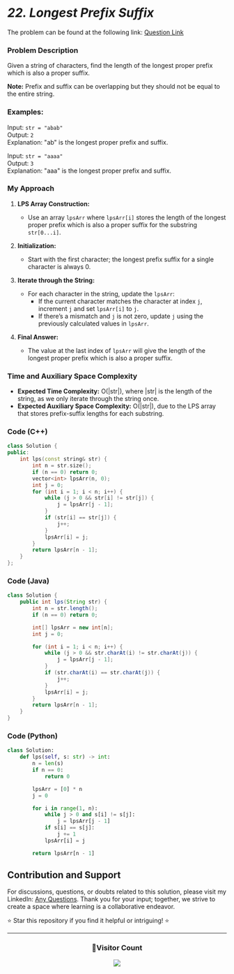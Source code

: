 # _22. Longest Prefix Suffix_

The problem can be found at the following link: [Question Link](https://www.geeksforgeeks.org/problems/longest-prefix-suffix2527/1)

### Problem Description

Given a string of characters, find the length of the longest proper prefix which is also a proper suffix.

**Note:** Prefix and suffix can be overlapping but they should not be equal to the entire string.

### Examples:

Input: `str = "abab"`  
Output: `2`  
Explanation: "ab" is the longest proper prefix and suffix.

Input: `str = "aaaa"`  
Output: `3`  
Explanation: "aaa" is the longest proper prefix and suffix.

### My Approach

1. **LPS Array Construction:**

   - Use an array `lpsArr` where `lpsArr[i]` stores the length of the longest proper prefix which is also a proper suffix for the substring `str[0...i]`.

2. **Initialization:**

   - Start with the first character; the longest prefix suffix for a single character is always 0.

3. **Iterate through the String:**
   - For each character in the string, update the `lpsArr`:
     - If the current character matches the character at index `j`, increment `j` and set `lpsArr[i]` to `j`.
     - If there’s a mismatch and `j` is not zero, update `j` using the previously calculated values in `lpsArr`.
4. **Final Answer:**
   - The value at the last index of `lpsArr` will give the length of the longest proper prefix which is also a proper suffix.

### Time and Auxiliary Space Complexity

- **Expected Time Complexity:** O(|str|), where |str| is the length of the string, as we only iterate through the string once.
- **Expected Auxiliary Space Complexity:** O(|str|), due to the LPS array that stores prefix-suffix lengths for each substring.

### Code (C++)

```cpp
class Solution {
public:
    int lps(const string& str) {
        int n = str.size();
        if (n == 0) return 0;
        vector<int> lpsArr(n, 0);
        int j = 0;
        for (int i = 1; i < n; i++) {
            while (j > 0 && str[i] != str[j]) {
                j = lpsArr[j - 1];
            }
            if (str[i] == str[j]) {
                j++;
            }
            lpsArr[i] = j;
        }
        return lpsArr[n - 1];
    }
};
```

### Code (Java)

```java
class Solution {
    public int lps(String str) {
        int n = str.length();
        if (n == 0) return 0;

        int[] lpsArr = new int[n];
        int j = 0;

        for (int i = 1; i < n; i++) {
            while (j > 0 && str.charAt(i) != str.charAt(j)) {
                j = lpsArr[j - 1];
            }
            if (str.charAt(i) == str.charAt(j)) {
                j++;
            }
            lpsArr[i] = j;
        }
        return lpsArr[n - 1];
    }
}
```

### Code (Python)

```python
class Solution:
    def lps(self, s: str) -> int:
        n = len(s)
        if n == 0:
            return 0

        lpsArr = [0] * n
        j = 0

        for i in range(1, n):
            while j > 0 and s[i] != s[j]:
                j = lpsArr[j - 1]
            if s[i] == s[j]:
                j += 1
            lpsArr[i] = j

        return lpsArr[n - 1]
```

## Contribution and Support

For discussions, questions, or doubts related to this solution, please visit my LinkedIn: [Any Questions](https://www.linkedin.com/in/patel-hetkumar-sandipbhai-8b110525a/). Thank you for your input; together, we strive to create a space where learning is a collaborative endeavor.

⭐ Star this repository if you find it helpful or intriguing! ⭐

---

<div align=center>
  <h3><b>📍Visitor Count</b></h3>
</div>

<p align="center">   
  <img src="https://visitor-badge.laobi.icu/badge?page_id=Hunterdii.GeeksforGeeks-POTD" />  
</p>
